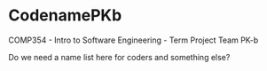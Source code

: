 # CodenamePKb
COMP354 - Intro to Software Engineering - Term Project Team PK-b

Do we need a name list here for coders and something else?
